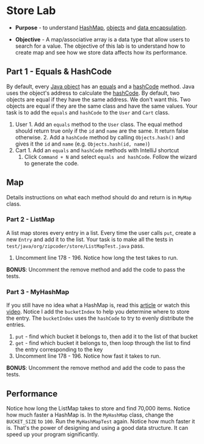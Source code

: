 # Store Lab
* **Purpose** - to understand [HashMap](https://www.youtube.com/watch?v=shs0KM3wKv8), [objects](https://docs.oracle.com/javase/tutorial/java/concepts/object.html) and [data encapsulation](https://en.wikipedia.org/wiki/Data_encapsulation).

* **Objective** - A map/associative array is a data type that allow users to search for a value. The objective of this lab is to understand how to create map and see how we store data affects how its performance.


## Part 1 - Equals & HashCode
By default, every [Java object](https://docs.oracle.com/javase/7/docs/api/java/lang/Object.html) has an [equals](https://docs.oracle.com/javase/7/docs/api/java/lang/Object.html#equals) and a [hashCode](https://docs.oracle.com/javase/7/docs/api/java/lang/Object.html#hashCode) method. Java uses the object's address to calculate the [hashCode](https://en.wikipedia.org/wiki/Hash_function). By default, two objects are equal if they have the same address. We don't want this. Two objects are equal if they are the same class and have the same values. Your task is to add the `equals` and `hashCode` to the `User` and `Cart` class.

  1. User
    1. Add an `equals` method to the `User` class. The equal method should return true only if the `id` and `name` are the same. It return false otherwise.
    2. Add a `hashCode` method by calling `Objects.hash()` and gives it the `id` and `name` (e.g. `Objects.hash(id, name)`)
  2. Cart
    1. Add an `equals` and `hashCode` methods with IntelliJ shortcut
      1. Click `Command + N` and select `equals and hashCode`. Follow the wizard to generate the code.

## Map
Details instructions on what each method should do and return is in `MyMap` class.

### Part 2 - ListMap
A list map stores every entry in a list. Every time the user calls `put`, create a new `Entry` and add it to the list. Your task is to make all the tests in `test/java/org/zipcoder/store/ListMapTest.java` pass.
  1. Uncomment line 178 - 196. Notice how long the test takes to run.

**BONUS**: Uncomment the remove method and add the code to pass the tests.

### Part 3 - MyHashMap
If you still have no idea what a HashMap is, read this [article](https://medium.com/@nhu313/what-is-a-java-hashmap-83152fb632bb) or watch this [video](https://www.youtube.com/watch?v=shs0KM3wKv8). Notice I add the `bucketIndex` to help you determine where to store the entry. The `bucketIndex` uses the `hashCode` to try to evenly distribute the entries.
  1. `put` - find which bucket it belongs to, then add it to the list of that bucket
  2. `get` - find which bucket it belongs to, then loop through the list to find the entry corresponding to the key
  3. Uncomment line 178 - 196. Notice how fast it takes to run.

**BONUS**: Uncomment the remove method and add the code to pass the tests.

## Performance
Notice how long the ListMap takes to store and find 70,000 items. Notice how much faster a HashMap is. In the `MyHashMap` class, change the `BUCKET_SIZE` to `100`. Run the `MyHashMapTest` again. Notice how much faster it is. That's the power of designing and using a good data structure. It can speed up your program significantly.
